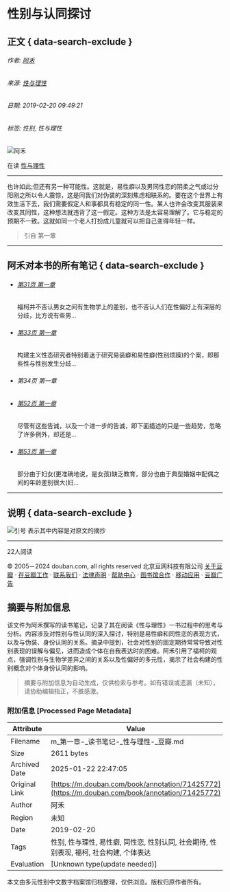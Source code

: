 # 性别与认同探讨

## 正文 { data-search-exclude }


###### 作者: [阿禾](https://www.douban.com/people/172143969/)
###### 来源: [性与理性](https://book.douban.com/subject/1427761/)
###### 日期: 2019-02-20 09:49:21
###### 标签: 性别, 性与理性

![阿禾](https://img3.doubanio.com/icon/u172143969-2.jpg)

在读 [性与理性](https://book.douban.com/subject/1427761/)

---

也许如此;但还有另一种可能性。这就是，易性癖以及男同性恋的阴柔之气或过分阳刚之所以令人震惊，这是同我们对伪装的深刻焦虑相联系的。要在这个世界上有效生活下去，我们需要假定人和事都具有稳定的同一性。某人也许会改变其服装来改变其同性，这种想法就违背了这一假定。这种方法是太容易理解了。它与稳定的预期不一致。这就如同一个老人打扮成儿童就可以把自己变得年轻一样。

> 引自 第一章

---

## 阿禾对本书的所有笔记 { data-search-exclude }

- ###### [第31页 第一章](https://book.douban.com/annotation/71425002/)
    
    福柯并不否认男女之间有生物学上的差别，也不否认人们在性偏好上有深层的分歧，比方说有些男...
    
- ###### [第33页 第一章](https://book.douban.com/annotation/71425085/)
    
    构建主义性态研究者特别着迷于研究易装癖和易性癖(性别烦躁)的个案，即那些性与性别发生分歧...
    
- ###### 第34页 第一章
    
- ###### [第52页 第一章](https://book.douban.com/annotation/71426736/)
    
    尽管有这些告诚，以及一个进一步的告诚，即下面描述的只是一些趋势，忽略了许多例外，却还是...
    
- ###### [第53页 第一章](https://book.douban.com/annotation/71427064/)
    
    部分由于妇女(更准确地说，是女孩)缺乏教育，部分也由于典型婚姻中配偶之间的年龄差别很大(妇...

---

## 说明 { data-search-exclude }

![引号](https://img9.doubanio.com/cuphead/book-static/pics/big_quoter.png) 表示其中内容是对原文的摘抄

---

22人阅读

© 2005－2024 douban.com, all rights reserved 北京豆网科技有限公司 [关于豆瓣](https://www.douban.com/about) · [在豆瓣工作](https://www.douban.com/jobs) · [联系我们](https://www.douban.com/about?topic=contactus) · [法律声明](https://www.douban.com/about/legal) · [帮助中心](https://help.douban.com/?app=book) · [图书馆合作](https://book.douban.com/library_invitation) · [移动应用](https://www.douban.com/doubanapp/) · [豆瓣广告](https://www.douban.com/partner/)
<!-- tcd_original_link https://m.douban.com/book/annotation/71425772 -->


## 摘要与附加信息

<!-- tcd_abstract -->
该文件为阿禾撰写的读书笔记，记录了其在阅读《性与理性》一书过程中的思考与分析。内容涉及对性别与性认同的深入探讨，特别是易性癖和同性恋的表现方式，以及与伪装、身份认同的关系。摘录中提到，社会对性别的固定期待常常导致对性别表现的误解与偏见，进而造成个体在自我表达时的困难。阿禾引用了福柯的观点，强调性别与生物学差异之间的关系以及性偏好的多元性，揭示了社会构建的性别概念对个体身份认同的影响。
<!-- tcd_abstract_end -->

> 摘要与附加信息为自动生成，仅供检索与参考。如有错误或遗漏（未知），请协助编辑指正，不胜感激。

### 附加信息 [Processed Page Metadata]

| Attribute       | Value                                  |
|-----------------|----------------------------------------|
| Filename        | m_第一章-_读书笔记-_性与理性-_豆瓣.md                             |
| Size            | 2611 bytes                           |
| Archived Date   | 2025-01-22 22:47:05                             |
| Original Link   | [https://m.douban.com/book/annotation/71425772](https://m.douban.com/book/annotation/71425772)                       |
| Author          | 阿禾                               |
| Region          | 未知                               |
| Date            | 2019-02-20                                 |
| Tags            | 性别, 性与理性, 易性癖, 同性恋, 性别认同, 社会期待, 性别表现, 福柯, 社会构建, 个体表达                                 |
| Evaluation            | [Unknown type(update needed)]                                 |
<!-- tcd_table_end -->

本文由多元性别中文数字档案馆归档整理，仅供浏览。版权归原作者所有。
